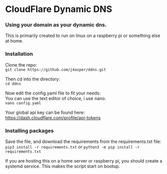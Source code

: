 # CloudFlare Dynamic DNS
### Using your domain as your dynamic dns.

This is primarily created to run on linux on a raspberry pi or something else at home.

### Installation
Clone the repo:  
```git clone https://github.com/j4asper/ddns.git```

Then cd into the directory:  
```cd ddns```

Now edit the config.yaml file to fit your needs:  
You can use the text editor of choice, i use nano.  
```nano config.yaml```

Your global api key can be found here: https://dash.cloudflare.com/profile/api-tokens

### Installing packages
Save the file, and download the requirements from the requirements.txt file:  
```pip3 install -r requirements.txt``` or ```python3 -m pip install -r requirements.txt```

If you are hosting this on a home server or raspberry pi, you should create a systemd service. This makes the script start on bootup.
